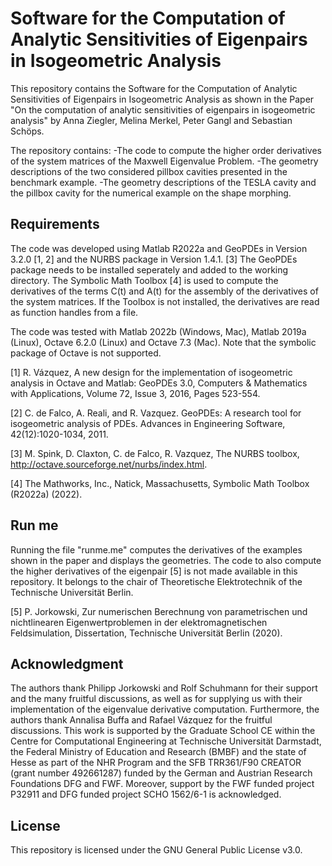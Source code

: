 # Software for the Computation of Analytic Sensitivities of Eigenpairs in Isogeometric Analysis

This repository contains the Software for the Computation of Analytic Sensitivities of Eigenpairs in Isogeometric Analysis as shown in the Paper "On the computation of analytic sensitivities of eigenpairs in isogeometric analysis" by Anna Ziegler, Melina Merkel, Peter Gangl and Sebastian Schöps.

The repository contains: 
-The code to compute the higher order derivatives of the system matrices of the Maxwell Eigenvalue Problem. 
-The geometry descriptions of the two considered pillbox cavities presented in the benchmark example. 
-The geometry descriptions of the TESLA cavity and the pillbox cavity for the numerical example on the shape morphing.

## Requirements
The code was developed using Matlab R2022a and GeoPDEs in Version 3.2.0 [1, 2] and the NURBS package in Version 1.4.1. [3]
The GeoPDEs package needs to be installed seperately and added to the working directory.
The Symbolic Math Toolbox [4] is used to compute the derivatives of the terms C(t) and A(t) for the assembly of the derivatives of the system matrices. If the Toolbox is not installed, the derivatives are read as function handles from a file. 

The code was tested with Matlab 2022b (Windows, Mac), Matlab 2019a (Linux), Octave 6.2.0 (Linux) and Octave 7.3 (Mac). Note that the symbolic package of Octave is not supported.

[1] R. Vázquez, A new design for the implementation of isogeometric analysis in Octave and Matlab: GeoPDEs 3.0, Computers & Mathematics with Applications, Volume 72, Issue 3, 2016, Pages 523-554.

[2] C. de Falco, A. Reali, and R. Vazquez. GeoPDEs: A research tool for isogeometric analysis of PDEs. Advances in Engineering Software, 42(12):1020-1034, 2011.

[3] M. Spink, D. Claxton, C. de Falco, R. Vazquez, The NURBS toolbox, http://octave.sourceforge.net/nurbs/index.html.

[4] The Mathworks, Inc., Natick, Massachusetts, Symbolic Math Toolbox (R2022a) (2022).

## Run me
Running the file "runme.me" computes the derivatives of the examples shown in the paper and displays the geometries.
The code to also compute the higher derivatives of the eigenpair [5] is not made available in this repository. It belongs to the chair of Theoretische Elektrotechnik of the Technische Universität Berlin.

[5] P. Jorkowski, Zur numerischen Berechnung von parametrischen und nichtlinearen Eigenwertproblemen in der elektromagnetischen Feldsimulation, Dissertation, Technische Universität Berlin (2020).

## Acknowledgment
The authors thank Philipp Jorkowski and Rolf Schuhmann for their support and the many fruitful discussions, as well as for supplying us with their implementation of the eigenvalue derivative computation. Furthermore, the authors thank Annalisa Buffa and Rafael Vázquez for the fruitful discussions.
This work is supported by the Graduate School CE within the Centre for Computational Engineering at Technische Universität Darmstadt, the Federal Ministry of Education and Research (BMBF) and the state of Hesse as part of the NHR Program and the SFB TRR361/F90 CREATOR (grant number 492661287) funded by the German and Austrian Research Foundations DFG and FWF. Moreover, support by the FWF funded project P32911 and DFG funded project SCHO 1562/6-1 is acknowledged.

## License
This repository is licensed under the GNU General Public License v3.0.


